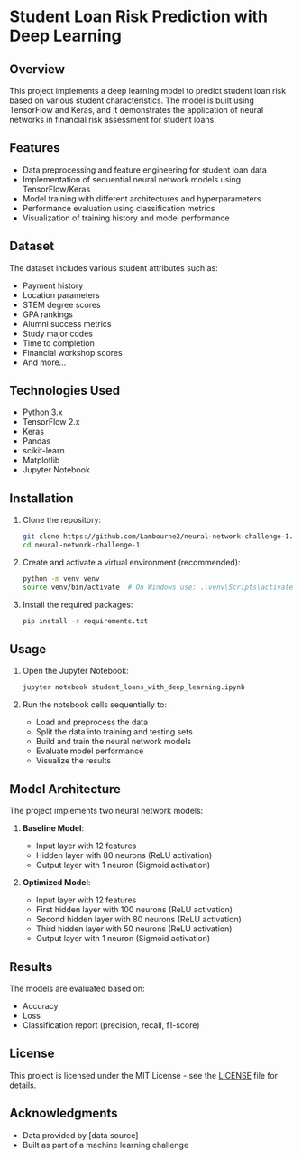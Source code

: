 # Student Loan Risk Prediction with Deep Learning

## Overview
This project implements a deep learning model to predict student loan risk based on various student characteristics. The model is built using TensorFlow and Keras, and it demonstrates the application of neural networks in financial risk assessment for student loans.

## Features
- Data preprocessing and feature engineering for student loan data
- Implementation of sequential neural network models using TensorFlow/Keras
- Model training with different architectures and hyperparameters
- Performance evaluation using classification metrics
- Visualization of training history and model performance

## Dataset
The dataset includes various student attributes such as:
- Payment history
- Location parameters
- STEM degree scores
- GPA rankings
- Alumni success metrics
- Study major codes
- Time to completion
- Financial workshop scores
- And more...

## Technologies Used
- Python 3.x
- TensorFlow 2.x
- Keras
- Pandas
- scikit-learn
- Matplotlib
- Jupyter Notebook

## Installation
1. Clone the repository:
   ```bash
   git clone https://github.com/Lambourne2/neural-network-challenge-1.git
   cd neural-network-challenge-1
   ```

2. Create and activate a virtual environment (recommended):
   ```bash
   python -m venv venv
   source venv/bin/activate  # On Windows use: .\venv\Scripts\activate
   ```

3. Install the required packages:
   ```bash
   pip install -r requirements.txt
   ```

## Usage
1. Open the Jupyter Notebook:
   ```bash
   jupyter notebook student_loans_with_deep_learning.ipynb
   ```

2. Run the notebook cells sequentially to:
   - Load and preprocess the data
   - Split the data into training and testing sets
   - Build and train the neural network models
   - Evaluate model performance
   - Visualize the results

## Model Architecture
The project implements two neural network models:
1. **Baseline Model**:
   - Input layer with 12 features
   - Hidden layer with 80 neurons (ReLU activation)
   - Output layer with 1 neuron (Sigmoid activation)

2. **Optimized Model**:
   - Input layer with 12 features
   - First hidden layer with 100 neurons (ReLU activation)
   - Second hidden layer with 80 neurons (ReLU activation)
   - Third hidden layer with 50 neurons (ReLU activation)
   - Output layer with 1 neuron (Sigmoid activation)

## Results
The models are evaluated based on:
- Accuracy
- Loss
- Classification report (precision, recall, f1-score)

## License
This project is licensed under the MIT License - see the [LICENSE](LICENSE) file for details.

## Acknowledgments
- Data provided by [data source]
- Built as part of a machine learning challenge